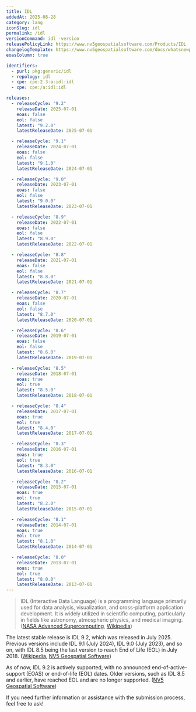 ```yaml
---
title: IDL
addedAt: 2025-08-28
category: lang
iconSlug: idl
permalink: /idl
versionCommand: idl -version
releasePolicyLink: https://www.nv5geospatialsoftware.com/Products/IDL
changelogTemplate: https://www.nv5geospatialsoftware.com/docs/whatsnewpreviouslist.html
eoasColumn: true

identifiers:
  - purl: pkg:generic/idl
  - repology: idl
  - cpe: cpe:2.3:a:idl:idl
  - cpe: cpe:/a:idl:idl

releases:
  - releaseCycle: "9.2"
    releaseDate: 2025-07-01
    eoas: false
    eol: false
    latest: "9.2.0"
    latestReleaseDate: 2025-07-01

  - releaseCycle: "9.1"
    releaseDate: 2024-07-01
    eoas: false
    eol: false
    latest: "9.1.0"
    latestReleaseDate: 2024-07-01

  - releaseCycle: "9.0"
    releaseDate: 2023-07-01
    eoas: false
    eol: false
    latest: "9.0.0"
    latestReleaseDate: 2023-07-01

  - releaseCycle: "8.9"
    releaseDate: 2022-07-01
    eoas: false
    eol: false
    latest: "8.9.0"
    latestReleaseDate: 2022-07-01

  - releaseCycle: "8.8"
    releaseDate: 2021-07-01
    eoas: false
    eol: false
    latest: "8.8.0"
    latestReleaseDate: 2021-07-01

  - releaseCycle: "8.7"
    releaseDate: 2020-07-01
    eoas: false
    eol: false
    latest: "8.7.0"
    latestReleaseDate: 2020-07-01

  - releaseCycle: "8.6"
    releaseDate: 2019-07-01
    eoas: false
    eol: false
    latest: "8.6.0"
    latestReleaseDate: 2019-07-01

  - releaseCycle: "8.5"
    releaseDate: 2018-07-01
    eoas: true
    eol: true
    latest: "8.5.0"
    latestReleaseDate: 2018-07-01

  - releaseCycle: "8.4"
    releaseDate: 2017-07-01
    eoas: true
    eol: true
    latest: "8.4.0"
    latestReleaseDate: 2017-07-01

  - releaseCycle: "8.3"
    releaseDate: 2016-07-01
    eoas: true
    eol: true
    latest: "8.3.0"
    latestReleaseDate: 2016-07-01

  - releaseCycle: "8.2"
    releaseDate: 2015-07-01
    eoas: true
    eol: true
    latest: "8.2.0"
    latestReleaseDate: 2015-07-01

  - releaseCycle: "8.1"
    releaseDate: 2014-07-01
    eoas: true
    eol: true
    latest: "8.1.0"
    latestReleaseDate: 2014-07-01

  - releaseCycle: "8.0"
    releaseDate: 2013-07-01
    eoas: true
    eol: true
    latest: "8.0.0"
    latestReleaseDate: 2013-07-01
---
```


> IDL (Interactive Data Language) is a programming language primarily used for data analysis, visualization, and cross-platform application development.
> It is widely utilized in scientific computing, particularly in fields like astronomy, atmospheric physics, and medical imaging.
> ([NASA Advanced Supercomputing][1], [Wikipedia][2])

The latest stable release is IDL 9.2, which was released in July 2025.
Previous versions include IDL 9.1 (July 2024), IDL 9.0 (July 2023), and so on, with IDL 8.5 being the last version to reach End of Life (EOL) in July 2018.
([Wikipedia][2], [NV5 Geospatial Software][3])

As of now, IDL 9.2 is actively supported, with no announced end-of-active-support (EOAS) or end-of-life (EOL) dates.
Older versions, such as IDL 8.5 and earlier, have reached EOL and are no longer supported. ([NV5 Geospatial Software][4])

If you need further information or assistance with the submission process, feel free to ask!

[1]: https://www.nas.nasa.gov/hecc/support/kb/interactive-data-language-%28idl%29_119.html "Interactive Data Language (IDL) - HECC Knowledge Base"
[2]: https://en.wikipedia.org/wiki/IDL_%28programming_language%29 "IDL (programming language)"
[3]: https://www.nv5geospatialsoftware.com/docs/whatsnewpreviouslist.html "What's New (Previous IDL Releases) - NV5 Geospatial Software"
[4]: https://www.nv5geospatialsoftware.com/Support/Maintenance-Detail/end-of-life-policy-enforcement-for-envi-53-idl-85-and-earlier-versions "End-of-Life Policy Enforcement for ENVI 5.3 / IDL 8.5 and Earlier ..."

